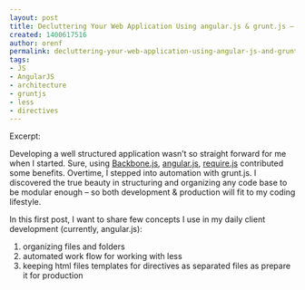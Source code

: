 ```yaml
---
layout: post
title: Decluttering Your Web Application Using angular.js & grunt.js – Part 1
created: 1400617516
author: orenf
permalink: decluttering-your-web-application-using-angular-js-and-grunt-js-part-1
tags:
- JS
- AngularJS
- architecture
- gruntjs
- less
- directives
---
```

<p>Excerpt:</p>

<p>Developing a well structured application wasn&rsquo;t so straight forward for me when I started. Sure, using&nbsp;<a href="http://backbonejs.com/" target="_blank" title="Backbone.js">Backbone.js</a>,&nbsp;<a href="https://angularjs.org/" target="_blank" title="Angular.js">angular.js</a>,&nbsp;<a href="http://requirejs.org/" target="_blank" title="Require.js">require.js</a>&nbsp;contributed some benefits. Overtime, I stepped into automation with grunt.js. I discovered the true beauty in structuring and organizing any code base to be modular enough &ndash; so both development &amp; production will fit to my coding lifestyle.</p>

<p>In this first post, I want to share few concepts I use in my daily client development (currently, angular.js):</p>

<ol>
	<li>organizing files and folders</li>
	<li>automated work flow for working with less</li>
	<li>keeping html files templates for directives as separated files as prepare it for production</li>
</ol>
